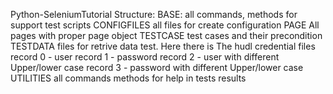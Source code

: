 Python-SeleniumTutorial
Structure:
BASE: all commands, methods for support test scripts
CONFIGFILES all files for create configuration
PAGE All pages with proper page object
TESTCASE test cases and their precondition
TESTDATA files for retrive data test. Here there is The hudl credential files
	record 0 - user
	record 1 - password
	record 2 - user with different Upper/lower case
	record 3 - password with different Upper/lower case
UTILITIES all commands methods for help in tests results
